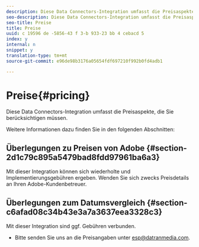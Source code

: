 ```yaml
---
description: Diese Data Connectors-Integration umfasst die Preisaspekte, die Sie berücksichtigen müssen.
seo-description: Diese Data Connectors-Integration umfasst die Preisaspekte, die Sie berücksichtigen müssen.
seo-title: Preise
title: Preise
uuid: c 19596 de -5856-43 f 3-b 933-23 bb 4 cebacd 5
index: y
internal: n
snippet: y
translation-type: tm+mt
source-git-commit: e96de98b3176a05654fdf697210f992b0fd4adb1

---
```



# Preise{#pricing}

Diese Data Connectors-Integration umfasst die Preisaspekte, die Sie berücksichtigen müssen.

Weitere Informationen dazu finden Sie in den folgenden Abschnitten:

## Überlegungen zu Preisen von Adobe {#section-2d1c79c895a5479bad8fdd97961ba6a3}

Mit dieser Integration können sich wiederholte und Implementierungsgebühren ergeben. Wenden Sie sich zwecks Preisdetails an Ihren Adobe-Kundenbetreuer.

## Überlegungen zum Datumsvergleich {#section-c6afad08c34b43e3a7a3637eea3328c3}

Mit dieser Integration sind ggf. Gebühren verbunden.

* Bitte senden Sie uns an die Preisangaben unter esp@datranmedia.com.

